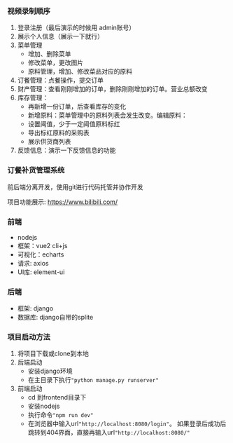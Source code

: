 ### 视频录制顺序
1. 登录注册（最后演示的时候用 admin账号）
2. 展示个人信息（展示一下就行）
3. 菜单管理
   - 增加、删除菜单
   - 修改菜单，更改图片
   - 原料管理，增加、修改菜品对应的原料
4. 订餐管理：点餐操作，提交订单
5. 财产管理：查看刚刚增加的订单，删除刚刚增加的订单。营业总额改变
6. 库存管理：
    - 再新增一份订单，后查看库存的变化
    - 新增原料：菜单管理中的原料列表会发生改变。编辑原料：
    - 设置阈值，少于一定阈值原料标红
    - 导出标红原料的采购表
    - 展示供货商列表
7. 反馈信息：演示一下反馈信息的功能



### 订餐补货管理系统
前后端分离开发，使用git进行代码托管并协作开发

项目功能展示: https://www.bilibili.com/
### 前端
- nodejs
- 框架：vue2 cli+js
- 可视化：echarts
- 请求: axios
- UI库: element-ui
### 后端
- 框架: django
- 数据库: django自带的splite

### 项目启动方法
1. 将项目下载或clone到本地
2. 后端启动
   - 安装django环境
   - 在主目录下执行`"python manage.py runserver"`
3. 前端启动
   - cd 到frontend目录下
   - 安装nodejs
   - 执行命令`"npm run dev"`
   - 在浏览器中输入url`"http://localhost:8080/login"`。
     如果登录后成功后跳转到404界面，直接再输入url`"http://localhost:8080/"`


